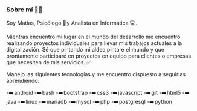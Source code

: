 ### Sobre mí 👨‍💻 

<!--
**m-cea/m-cea** is a ✨ _special_ ✨ repository because its `README.md` (this file) appears on your GitHub profile.

Here are some ideas to get you started:

- 🔭 I’m currently working on ...
- 🌱 I’m currently learning ...
- 👯 I’m looking to collaborate on ...
- 🤔 I’m looking for help with ...
- 💬 Ask me about ...
- 📫 How to reach me: ...
- 😄 Pronouns: ...
- ⚡ Fun fact: ...
-->


Soy Matias, Psicólogo 💬 y Analista en Informática 💻 . 

Mientras encuentro mi lugar en el mundo del desarrollo me encuentro realizando proyectos individuales para llevar mis trabajos actuales a la digitalización. Sé que pintando mi aldea pintaré el mundo y que prontamente participaré en proyectos en equipo para clientes o empresas que necesiten de mis servicios. ✅ 

Manejo las siguientes tecnologías y me encuentro dispuesto a seguirlas aprendiendo:

  -➡️ android 
  -➡️ bash 
  -➡️ bootstrap 
  -➡️ css3
  -➡️ javascript
  -➡️ git 
  -➡️ html5 
  -➡️ java 
  -➡️ linux 
  -➡️ mariadb 
  -➡️ mysql 
  -➡️ php 
  -➡️ postgresql 
  -➡️ python 

